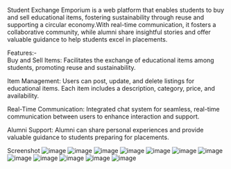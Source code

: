 Student Exchange Emporium is a web platform that enables students to buy and sell educational items, fostering sustainability through reuse and supporting a circular economy.With real-time communication, it fosters a collaborative community, while alumni share insightful stories and offer valuable guidance to help students excel in placements.

Features:-       
Buy and Sell Items: Facilitates the exchange of educational items among students, promoting reuse and sustainability.

Item Management: Users can post, update, and delete listings for educational items. Each item includes a description, category, price, and availability.

Real-Time Communication: Integrated chat system for seamless, real-time communication between users to enhance interaction and support.

Alumni Support: Alumni can share personal experiences and provide valuable guidance to students preparing for placements.

Screenshot
![image](https://github.com/user-attachments/assets/7cb32a1e-791c-47d9-9868-9cf976d463aa)
![image](https://github.com/user-attachments/assets/ef4189c9-a56c-4572-96e3-4a4d4027358d)
![image](https://github.com/user-attachments/assets/fc216760-ef80-4919-86cd-95567684a266)
![image](https://github.com/user-attachments/assets/0ae5090d-1424-4482-8d62-cc598a2ccb29)
![image](https://github.com/user-attachments/assets/34cf21d9-26be-4339-914b-8934140c1d0c)
![image](https://github.com/user-attachments/assets/069a66c2-121c-4bcf-b11e-250d86cf9fcf)
![image](https://github.com/user-attachments/assets/2e438469-7114-4d51-9e99-9a613a851d7c)
![image](https://github.com/user-attachments/assets/b05d0e39-c006-4896-8a4a-585a1ea4980b)
![image](https://github.com/user-attachments/assets/b09cf54a-7c05-45fb-a6ec-76264c7b1b9f)
![image](https://github.com/user-attachments/assets/a37dadae-6fd5-4f07-804a-1c64f15cd78c)
![image](https://github.com/user-attachments/assets/c7deda6b-c4e9-4cb7-b0cb-759b5a90f073)
![image](https://github.com/user-attachments/assets/19cf0734-1238-4ec0-9bc4-8b8a07cf76a1)
